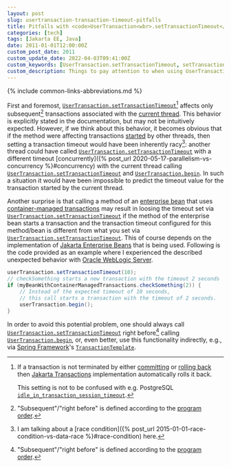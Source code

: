 ```yaml
---
layout: post
slug: usertransaction-transaction-timeout-pitfalls
title: Pitfalls with <code>UserTransaction<wbr>.setTransactionTimeout</code>
categories: [tech]
tags: [Jakarta EE, Java]
date: 2011-01-01T12:00:00Z
custom_post_date: 2011
custom_update_date: 2022-04-03T09:41:00Z
custom_keywords: [UserTransaction.setTransactionTimeout, setTransactionTimeout, transaction timeout]
custom_description: Things to pay attention to when using UserTransaction.setTransactionTimeout.
---
```

{% include common-links-abbreviations.md %}

[`UserTransaction.setTransactionTimeout`]: <https://jakarta.ee/specifications/transactions/2.0/apidocs/jakarta/transaction/UserTransaction.html#setTransactionTimeout-int->
[`UserTransaction.begin`]: <https://jakarta.ee/specifications/transactions/2.0/apidocs/jakarta/transaction/UserTransaction.html#begin-->

First and foremost, [`UserTransaction.setTransactionTimeout`]<!-- -->[^1]
affects only subsequent[^2] transactions associated with the [current thread](https://docs.oracle.com/en/java/javase/17/docs/api/java.base/java/lang/Thread.html#currentThread()).
This behavior is explicitly stated in the documentation, but may not be intuitively expected. However, if we think about this behavior, it becomes obvious that
if the method were affecting transactions [started](https://jakarta.ee/specifications/transactions/2.0/apidocs/jakarta/transaction/UserTransaction.html#begin--) by other threads,
then setting a transaction timeout would have been inherently racy[^3]: another thread could have called [`UserTransaction.setTransactionTimeout`] with a different timeout
[concurrently]({% post_url 2020-05-17-parallelism-vs-concurrency %}#concurrency) with the current thread calling [`UserTransaction.setTransactionTimeout`] and [`UserTransaction.begin`].
In such a situation it would have been impossible to predict the timeout value for the transaction started by the current thread.

Another surprise is that calling a method of an [enterprise bean](https://eclipse-ee4j.github.io/jakartaee-tutorial/ejb-intro.html#GIJSZ) that uses
[container-managed transactions](https://eclipse-ee4j.github.io/jakartaee-tutorial/transactions004.html#BNCIJ) may result in loosing the timeout set via
[`UserTransaction.setTransactionTimeout`] if the method of the enterprise bean starts a transaction and the transaction timeout configured for this method/bean
is different from what you set via [`UserTransaction.setTransactionTimeout`]. This of course depends on the implementation of
[Jakarta Enterprise Beans](https://jakarta.ee/specifications/enterprise-beans/) that is being used.
Following is the code provided as an example where I experienced the described unexpected behavior with [Oracle WebLogic Server](https://docs.oracle.com/en/middleware/standalone/weblogic-server/).

```java
userTransaction.setTransactionTimeout(10);
// checkSomething starts a new transaction with the timeout 2 seconds
if (myBeanWithContainerManagedTransactions.checkSomething(2)) {
    // Instead of the expected timeout of 10 seconds,
    // this call starts a transaction with the timeout of 2 seconds.
    userTransaction.begin();
}
```

In order to avoid this potential problem, one should always call [`UserTransaction.setTransactionTimeout`] right before[^2] calling [`UserTransaction.begin`],
or, even better, use this functionality indirectly,
e.g., via [Spring Framework](https://docs.spring.io/spring-framework/docs/current/spring-framework-reference/data-access.html#tx-prog-template)'s
[`TransactionTemplate`](https://docs.spring.io/spring/docs/current/javadoc-api/org/springframework/transaction/support/TransactionTemplate.html).

[^1]: If a transaction is not terminated by
    either [committing](https://jakarta.ee/specifications/transactions/2.0/apidocs/jakarta/transaction/UserTransaction.html#commit--)
    or [rolling back](https://jakarta.ee/specifications/transactions/2.0/apidocs/jakarta/transaction/UserTransaction.html#rollback--)
    then [Jakarta Transactions](https://jakarta.ee/specifications/transactions/) implementation automatically rolls it back.

    This setting is not to be confused with e.g. PostgreSQL [`idle_in_transaction_session_timeout`](https://www.postgresql.org/docs/current/runtime-config-client.html#GUC-IDLE-IN-TRANSACTION-SESSION-TIMEOUT).

[^2]: "Subsequent"/"right before" is defined according to the [program order](https://docs.oracle.com/javase/specs/jls/se17/html/jls-17.html#jls-17.4.3).

[^3]: I am talking about a [race condition]({% post_url 2015-01-01-race-condition-vs-data-race %}#race-condition) here.
